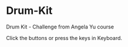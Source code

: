 # Drum-Kit

Drum Kit - Challenge from Angela Yu course

Click the buttons or press the keys in Keyboard.
